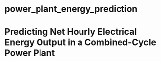 # power_plant_energy_prediction

# Predicting Net Hourly Electrical Energy Output in a Combined-Cycle Power Plant
